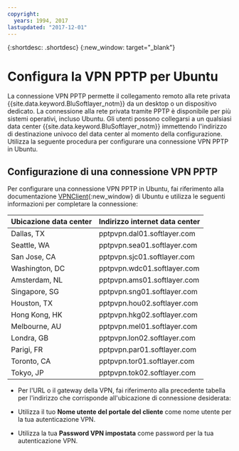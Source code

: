```yaml
---
copyright:
  years: 1994, 2017
lastupdated: "2017-12-01"
---
```


{:shortdesc: .shortdesc}
{:new_window: target="_blank"}

# Configura la VPN PPTP per Ubuntu

La connessione VPN PPTP permette il collegamento remoto alla rete privata {{site.data.keyword.BluSoftlayer_notm}} da un desktop o un dispositivo dedicato. La connessione alla rete privata tramite PPTP è disponibile per più sistemi operativi, incluso Ubuntu. Gli utenti possono collegarsi a un qualsiasi data center {{site.data.keyword.BluSoftlayer_notm}} immettendo l'indirizzo di destinazione univoco del data center al momento della configurazione. Utilizza la seguente procedura per configurare una connessione VPN PPTP in Ubuntu. 

## Configurazione di una connessione VPN PPTP

Per configurare una connessione VPN PPTP in Ubuntu, fai riferimento alla documentazione [VPNClient](https://help.ubuntu.com/community/VPNClient){:new_window} di Ubuntu e utilizza le seguenti informazioni per completare la connessione:

|Ubicazione data center|Indirizzo internet data center|
|---|---|
|Dallas, TX|pptpvpn.dal01.softlayer.com|
|Seattle, WA|pptpvpn.sea01.softlayer.com|
|San Jose, CA|pptpvpn.sjc01.softlayer.com|
|Washington, DC|pptpvpn.wdc01.softlayer.com|
|Amsterdam, NL|pptpvpn.ams01.softlayer.com|
|Singapore, SG|pptpvpn.sng01.softlayer.com|
|Houston, TX|pptpvpn.hou02.softlayer.com|
|Hong Kong, HK|pptpvpn.hkg02.softlayer.com|
|Melbourne, AU|pptpvpn.mel01.softlayer.com|
|Londra, GB|pptpvpn.lon02.softlayer.com|
|Parigi, FR|pptpvpn.par01.softlayer.com|
|Toronto, CA|pptpvpn.tor01.softlayer.com|
|Tokyo, JP|pptpvpn.tok02.softlayer.com|

* Per l'URL o il gateway della VPN, fai riferimento alla precedente tabella per l'indirizzo che corrisponde all'ubicazione di connessione desiderata:

* Utilizza il tuo **Nome utente del portale del cliente** come nome utente per la tua autenticazione VPN.
* Utilizza la tua **Password VPN impostata** come password per la tua autenticazione VPN.
